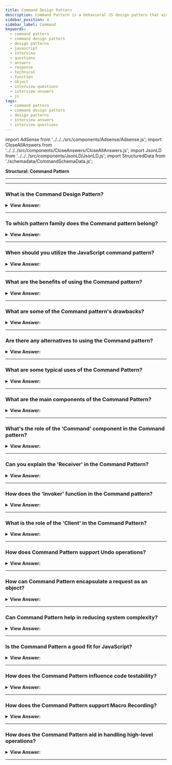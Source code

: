 ```yaml
---
title: Command Design Pattern
description: Command Pattern is a behavioral JS design pattern that aims to encapsulate actions or operations as objects. JavaScript Frontend Phone Interview Questions
sidebar_position: 4
sidebar_label: Command
keywords:
  - command pattern
  - command design pattern
  - design patterns
  - javascript
  - interview
  - questions
  - answers
  - response
  - technical
  - function
  - object
  - interview questions
  - interview answers
  - js
tags:
  - command pattern
  - command design pattern
  - design patterns
  - interview answers
  - interview questions
---
```


import AdSense from '../../../src/components/Adsense/Adsense.js';
import CloseAllAnswers from '../../../src/components/CloseAnswers/CloseAllAnswers.js';
import JsonLD from '../../../src/components/JsonLD/JsonLD.js';
import StructuredData from './schemadata/CommandSchemaData.js';

<JsonLD data={StructuredData} />

<head>
  <title>Command Design Pattern | JavaScript Interview Questions</title>
</head>

**Structural: Command Pattern**

---

<AdSense />

---

<CloseAllAnswers />

### What is the Command Design Pattern?

<details className='answer'>
  <summary>
    <strong>View Answer:</strong>
  </summary>
  <div>
  <div>
      <strong>Interview Response:</strong> The Command pattern is a behavioral design pattern in JavaScript that encapsulates a request as an object, allowing for actions to be queued, logged, and undone.
<br/>
    </div>
    <br/>
    <div>
      <strong>Technical Response:</strong> The Command design pattern is a behavioral design pattern that turns a request into a stand-alone object that contains all information about the request. This transformation lets you pass requests as a method arguments, delay or queue a request's execution, and support undoable operations.
    </div>
    <div>
</div><br />
  <div><strong className="codeExample">Code Example #1:</strong><br /><br />

<img src="/img/javascript-command.jpg" /><br /><br />

**The command pattern involves four participants: command, receiver, invoker, and client.**

- **Command** – A command object knows the receiver and calls the receiver's method. The command contains values for the receiver method's arguments.
- **Client** – The client is responsible for creating the command object and passing it to the invoker.
- **Invoker** – The invoker receives the command object from the client and is exclusively responsible for calling (or invoking) a command.
- **Receiver** – The receiver receives the command and searches for a method to invoke based on the received command.

<br/>

Here's an example of how to implement the Command pattern in modern JavaScript.

```javascript
// The Command class
class Command {
  constructor(subject) {
    this.subject = subject;
    this.commandsExecuted = [];
  }

  execute(command) {
    this.commandsExecuted.push(command);
    return this.subject[command]();
  }
}

// The subject class
class BankAccount {
  constructor() {
    this.balance = 0;
  }

  deposit() {
    this.balance += 10;
    console.log(`Balance is: ${this.balance}`);
  }

  withdraw() {
    if(this.balance >= 10) {
      this.balance -= 10;
    }
    console.log(`Balance is: ${this.balance}`);
  }
}

// Use the Command and the BankAccount classes
const bankAccount = new BankAccount();
const bankAccountCommand = new Command(bankAccount);

bankAccountCommand.execute('deposit');
bankAccountCommand.execute('withdraw');

console.log(`Commands Executed: ${bankAccountCommand.commandsExecuted}`);
```

In this example, `Command` is the command class. It has a method `execute` that, when called with a command name, executes that command on the subject (an instance of `BankAccount`). It also keeps track of the commands that have been executed. `BankAccount` is the subject class, and it has two methods, `deposit` and `withdraw`, that can be executed through the command class.

In the usage section, we create instances of `BankAccount` and `Command`, execute some commands on the bank account through the command instance, and print out the commands that have been executed.

</div>
 </div>

</details>

---

### To which pattern family does the Command pattern belong?

<details>
  <summary>
    <strong>View Answer:</strong>
  </summary>
  <div>
    <div>
      <strong>Interview Response:</strong> The Command pattern belongs to the Behavioral pattern family in JavaScript, which is concerned with communication between objects and the assignment of responsibilities.
    </div>
  </div>
</details>

---

### When should you utilize the JavaScript command pattern?

<details>
  <summary>
    <strong>View Answer:</strong>
  </summary>
  <div>
  <div>
      <strong>Interview Response:</strong> You should utilize the JavaScript Command pattern when you need to decouple the object making a request from the object that handles the request.
    </div><br/>
    <div>
      <strong>Technical Response:</strong> Use Case:
    </div>

- If you want to queue and execute requests at different times.
- If you're going to perform operations such as reset or undo.
- If you're going to keep a history of requests made.

<br />
  </div>
</details>

---

### What are the benefits of using the Command pattern?

<details>
  <summary>
    <strong>View Answer:</strong>
  </summary>
  <div>
  <div>
      <strong>Interview Response:</strong> Benefits of using the Command pattern in JavaScript include decoupling, flexibility, extensibility, undo/redo functionality, and the ability to create macro commands.
    </div>
    <br />
    <div>
      <strong>Technical Response:</strong> Benefits of the Command Pattern
    </div>
    <br />
    <div></div>

- Singular Responsibility Principle Classes that invoke operations get separated from classes that perform these actions.
- The Open/Closed Principle - You can add new commands to the app without affecting the client code that already exists.
- You can use the undo/redo feature.
- You can use deferred operation execution.
- You can combine a series of simple commands to create a more sophisticated one.

<br />
  </div>
</details>

---

### What are some of the Command pattern's drawbacks?

<details>
  <summary>
    <strong>View Answer:</strong>
  </summary>
  <div>
    <div>
      <strong>Interview Response:</strong> Drawbacks of the Command pattern in JavaScript include increased complexity, potential performance overhead, and difficulty with implementing some commands that require a state.
    </div>
  </div>
</details>

---

### Are there any alternatives to using the Command pattern?

<details>
  <summary>
    <strong>View Answer:</strong>
  </summary>
  <div>
    <div>
      <strong>Interview Response:</strong> Yes, there are several alternatives to the Command pattern in JavaScript, including the Strategy, Observer, and Mediator patterns, among others.
    </div>
  </div>
</details>

---

### What are some typical uses of the Command Pattern?

<details>
  <summary><strong>View Answer:</strong></summary>
  <div>
  <div><strong>Interview Response:</strong> The Command pattern is typically used in situations where you want to decouple the sender and receiver of a request, provide callbacks, handle queue or logging operations, or support undo operations.
  </div><br />
  <div><strong className="codeExample">Code Example:</strong><br /><br />

  <div></div>

Here's a practical example in modern JavaScript, which illustrates undo operation.

```javascript
// Command class
class Command {
  constructor(execute, undo, value) {
    this.execute = execute;
    this.undo = undo;
    this.value = value;
  }
}

// Calculator class
class Calculator {
  constructor() {
    this.currentValue = 0;
    this.commands = [];
  }

  executeCommand(command) {
    this.currentValue = command.execute(this.currentValue, command.value);
    this.commands.push(command);
  }

  undoCommand() {
    const command = this.commands.pop();
    this.currentValue = command.undo(this.currentValue, command.value);
  }

  getCurrentValue() {
    return this.currentValue;
  }
}

// Calculator operations
function add(value, amount) {
  return value + amount;
}

function subtract(value, amount) {
  return value - amount;
}

// Usage
const calculator = new Calculator();

// Add 10
const addCommand = new Command(add, subtract, 10);
calculator.executeCommand(addCommand);
console.log(calculator.getCurrentValue());  // Output: 10

// Subtract 5
const subtractCommand = new Command(subtract, add, 5);
calculator.executeCommand(subtractCommand);
console.log(calculator.getCurrentValue());  // Output: 5

// Undo last command (Subtract 5)
calculator.undoCommand();
console.log(calculator.getCurrentValue());  // Output: 10
```

In this example, the Calculator class uses the Command pattern to handle arithmetic operations. Each operation (add, subtract) is encapsulated in a Command object, which has an `execute` function to carry out the operation and an `undo` function to reverse it. The Calculator maintains a history of executed commands and provides an `undoCommand` method to undo the most recently executed command. This pattern provides a flexible and powerful way to organize and manipulate operations.

  </div>
  </div>
</details>

---

### What are the main components of the Command Pattern?

<details>
  <summary><strong>View Answer:</strong></summary>
  <div>
  <div><strong>Interview Response:</strong> The main components of the Command Pattern are Command interface, ConcreteCommand classes, a Receiver, an Invoker, and a Client that initiates and manages commands through the Invoker.
  </div><br />
  <div><strong className="codeExample">Code Example:</strong><br /><br />

  <div></div>

The main components of the Command Pattern are:

- **Command:** This is the interface for executing operations.
- **ConcreteCommand:** This class extends the Command interface and implements the execute method.
- **Client:** This class creates and executes the command.
- **Invoker:** This class asks the command to carry out the request.
- **Receiver:** This is the class that performs the actual work when the execute method in ConcreteCommand is called.

Here's an example of how to implement these components in modern JavaScript:

```javascript
// Receiver
class Light {
  turnOn() {
    console.log("The light is on");
  }

  turnOff() {
    console.log("The light is off");
  }
}

// Command
class Command {
  constructor(light) {
    this.light = light;
  }

  execute() {}
}

// ConcreteCommand
class OnCommand extends Command {
  constructor(light) {
    super(light);
  }

  execute() {
    this.light.turnOn();
  }
}

class OffCommand extends Command {
  constructor(light) {
    super(light);
  }

  execute() {
    this.light.turnOff();
  }
}

// Invoker
class Switch {
  constructor(onCommand, offCommand) {
    this.onCommand = onCommand;
    this.offCommand = offCommand;
  }

  flipUp() {
    this.onCommand.execute();
  }

  flipDown() {
    this.offCommand.execute();
  }
}

// Client
let light = new Light();
let onCommand = new OnCommand(light);
let offCommand = new OffCommand(light);
let switchButton = new Switch(onCommand, offCommand);

switchButton.flipUp();  // Output: The light is on
switchButton.flipDown();  // Output: The light is off
```

In this example:

- `Light` is the Receiver class that performs the actual operations (turning the light on or off).
- `Command` is the Command interface that declares the `execute` method.
- `OnCommand` and `OffCommand` are the ConcreteCommand classes that implement the `execute` method.
- `Switch` is the Invoker class that calls the `execute` method on a Command object.

The client, represented in the last section of the code, creates instances of the Receiver, ConcreteCommand, and Invoker classes, and then invokes the commands through the Invoker.

  </div>
  </div>

</details>

---

### What's the role of the 'Command' component in the Command pattern?

<details>
  <summary><strong>View Answer:</strong></summary>
  <div>
  <div><strong>Interview Response:</strong> It encapsulates all the information required to perform an action or trigger an event.
  </div>
  </div>
</details>

---

### Can you explain the 'Receiver' in the Command Pattern?

<details>
  <summary><strong>View Answer:</strong></summary>
  <div>
  <div><strong>Interview Response:</strong> The Receiver is an object that performs a set of cohesive actions. It's the object being controlled.
  </div>
  </div>
</details>

---

### How does the 'Invoker' function in the Command pattern?

<details>
  <summary><strong>View Answer:</strong></summary>
  <div>
  <div><strong>Interview Response:</strong> The Invoker is an object that knows how to execute a command but doesn't know how the command works.
  </div>
  </div>
</details>

---

### What is the role of the 'Client' in the Command Pattern?

<details>
  <summary><strong>View Answer:</strong></summary>
  <div>
  <div><strong>Interview Response:</strong> The Client creates a Command and sets its receiver.
  </div>
  </div>
</details>

---

### How does Command Pattern support Undo operations?

<details>
  <summary><strong>View Answer:</strong></summary>
  <div>
  <div><strong>Interview Response:</strong> In the Command Pattern, each command class encapsulates a particular action on a receiver with its associated state. By storing the previous state, a command can also implement an undo action. It does so by maintaining a history of commands. To undo, it executes the reverse operation.
  </div><br />
  <div><strong className="codeExample">Code Example:</strong><br /><br />

  <div></div>

Here's a simple example of how to support undo operations using the Command Pattern in JavaScript:

```javascript
class Command {
  constructor(execute, undo, value) {
    this.execute = execute;
    this.undo = undo;
    this.value = value;
  }
}

class Calculator {
  constructor() {
    this.currentValue = 0;
    this.commands = [];
  }

  executeCommand(command) {
    this.currentValue = command.execute(this.currentValue, command.value);
    this.commands.push(command);
  }

  undo() {
    const command = this.commands.pop();
    this.currentValue = command.undo(this.currentValue, command.value);
  }

  getValue() {
    return this.currentValue;
  }
}

function add(value, amount) {
  return value + amount;
}

function subtract(value, amount) {
  return value - amount;
}

const calculator = new Calculator();

// execute add command
const addCommand = new Command(add, subtract, 10);
calculator.executeCommand(addCommand);
console.log(calculator.getValue());  // Output: 10

// undo add command
calculator.undo();
console.log(calculator.getValue());  // Output: 0
```

In this example, the Command class encapsulates an action (add) and its undo action (subtract) along with the value associated with the action. The Calculator class keeps track of the commands that are executed. When the undo method is called on the Calculator, it retrieves the most recent command and calls its undo action.

  </div>
  </div>
</details>

---

### How can Command Pattern encapsulate a request as an object?

<details>
  <summary><strong>View Answer:</strong></summary>
  <div>
  <div><strong>Interview Response:</strong> By letting the sender of the request refer to the receiver indirectly, promoting loose coupling.
  </div>
  </div>
</details>

---

### Can Command Pattern help in reducing system complexity?

<details>
  <summary><strong>View Answer:</strong></summary>
  <div>
  <div><strong>Interview Response:</strong> Yes, it simplifies the code as it separates the objects sending a request from those receiving the request.
  </div>
  </div>
</details>

---

### Is the Command Pattern a good fit for JavaScript?

<details>
  <summary><strong>View Answer:</strong></summary>
  <div>
  <div><strong>Interview Response:</strong> Yes, JavaScript's first-class function nature allows for straightforward implementation of the Command Pattern.
  </div>
  </div>
</details>

---

### How does the Command Pattern influence code testability?

<details>
  <summary><strong>View Answer:</strong></summary>
  <div>
  <div><strong>Interview Response:</strong> It improves testability by decoupling objects and promoting single responsibility principle.
  </div>
  </div>
</details>

---

### How does the Command Pattern support Macro Recording?

<details>
  <summary><strong>View Answer:</strong></summary>
  <div>
  <div><strong>Interview Response:</strong> By keeping a list of commands in sequence, it can reproduce the sequence when needed.
  </div>
  </div>
</details>

---

### How does the Command Pattern aid in handling high-level operations?

<details>
  <summary><strong>View Answer:</strong></summary>
  <div>
  <div><strong>Interview Response:</strong> It can manage complex operations by encapsulating multiple actions within one command.
  </div>
  </div>
</details>

---
